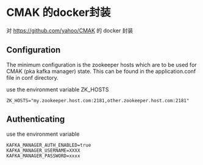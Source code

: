 # CMAK 的docker封装
对  https://github.com/yahoo/CMAK 的 docker 封装


## Configuration

The minimum configuration is the zookeeper hosts which are to be used for CMAK (pka kafka manager) state. This can be found in the application.conf file in conf directory. 

use the environment variable ZK_HOSTS
```
ZK_HOSTS="my.zookeeper.host.com:2181,other.zookeeper.host.com:2181"
```


## Authenticating

use the environment variable 
```
KAFKA_MANAGER_AUTH_ENABLED=true
KAFKA_MANAGER_USERNAME=XXXX
KAFKA_MANAGER_PASSWORD=xxxx
```
